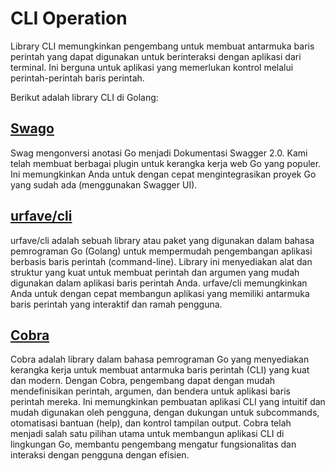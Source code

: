 # CLI Operation

Library CLI memungkinkan pengembang untuk membuat antarmuka baris perintah yang dapat digunakan untuk berinteraksi dengan
aplikasi dari terminal. Ini berguna untuk aplikasi yang memerlukan kontrol melalui perintah-perintah baris perintah.

Berikut adalah library CLI di Golang:

## [Swago](https://github.com/swaggo/swag)

Swag mengonversi anotasi Go menjadi Dokumentasi Swagger 2.0. Kami telah membuat berbagai plugin untuk kerangka kerja web 
Go yang populer. Ini memungkinkan Anda untuk dengan cepat mengintegrasikan proyek Go yang sudah ada (menggunakan Swagger UI).

## [urfave/cli](https://github.com/urfave/cli)

urfave/cli adalah sebuah library atau paket yang digunakan dalam bahasa pemrograman Go (Golang) untuk mempermudah pengembangan 
aplikasi berbasis baris perintah (command-line). Library ini menyediakan alat dan struktur yang kuat untuk membuat perintah 
dan argumen yang mudah digunakan dalam aplikasi baris perintah Anda. urfave/cli memungkinkan Anda untuk dengan cepat membangun 
aplikasi yang memiliki antarmuka baris perintah yang interaktif dan ramah pengguna.

## [Cobra](https://github.com/spf13/cobra)

Cobra adalah library dalam bahasa pemrograman Go yang menyediakan kerangka kerja untuk membuat antarmuka baris perintah (CLI) 
yang kuat dan modern. Dengan Cobra, pengembang dapat dengan mudah mendefinisikan perintah, argumen, dan bendera untuk aplikasi 
baris perintah mereka. Ini memungkinkan pembuatan aplikasi CLI yang intuitif dan mudah digunakan oleh pengguna, dengan dukungan 
untuk subcommands, otomatisasi bantuan (help), dan kontrol tampilan output. Cobra telah menjadi salah satu pilihan utama 
untuk membangun aplikasi CLI di lingkungan Go, membantu pengembang mengatur fungsionalitas dan interaksi dengan pengguna 
dengan efisien.